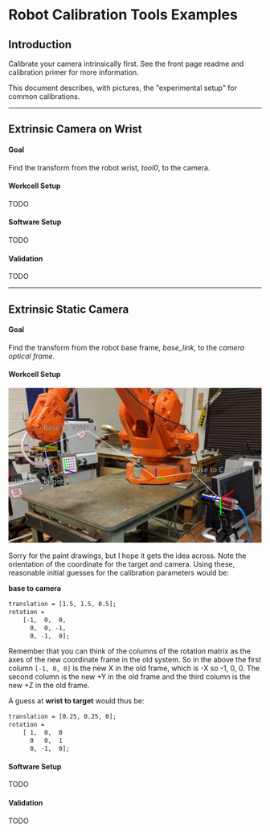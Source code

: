 # Robot Calibration Tools Examples
## Introduction
Calibrate your camera intrinsically first. See the front page readme and calibration primer for more information.

This document describes, with pictures, the "experimental setup" for common calibrations. 

***

## Extrinsic Camera on Wrist
#### Goal
Find the transform from the robot wrist, *tool0*, to the camera.
 
#### Workcell Setup
TODO

#### Software Setup
TODO

#### Validation
TODO

***

## Extrinsic Static Camera
#### Goal
Find the transform from the robot base frame, *base_link*, to the *camera optical frame*.
 
#### Workcell Setup
![Static Camera Workcell Setup](docs/static_camera_cell.png)

Sorry for the paint drawings, but I hope it gets the idea across. Note the orientation of the coordinate for the target and camera. Using these, reasonable initial guesses for the calibration parameters would be:

**base to camera**
```
translation = [1.5, 1.5, 0.5];
rotation = 
	[-1,  0,  0,
	  0,  0, -1,
	  0, -1,  0];
``` 

Remember that you can think of the columns of the rotation matrix as the axes of the new coordinate frame in the old system. So in the above the first column `[-1, 0, 0]` is the new X in the old frame, which is -X so -1, 0, 0. The second column is the new +Y in the old frame and the third column is the new +Z in the old frame.

A guess at **wrist to target** would thus be:
```
translation = [0.25, 0.25, 0];
rotation = 
	[ 1,  0,  0
	  0   0,  1
	  0, -1,  0];
```

#### Software Setup
TODO

#### Validation

TODO

